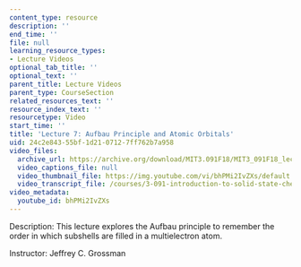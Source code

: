 ```yaml
---
content_type: resource
description: ''
end_time: ''
file: null
learning_resource_types:
- Lecture Videos
optional_tab_title: ''
optional_text: ''
parent_title: Lecture Videos
parent_type: CourseSection
related_resources_text: ''
resource_index_text: ''
resourcetype: Video
start_time: ''
title: 'Lecture 7: Aufbau Principle and Atomic Orbitals'
uid: 24c2e843-55bf-1d21-0712-7ff762b7a958
video_files:
  archive_url: https://archive.org/download/MIT3.091F18/MIT3_091F18_lec07_300k.mp4
  video_captions_file: null
  video_thumbnail_file: https://img.youtube.com/vi/bhPMi2IvZXs/default.jpg
  video_transcript_file: /courses/3-091-introduction-to-solid-state-chemistry-fall-2018/fbc0abd64644acf65a927057d65cb98e_bhPMi2IvZXs.pdf
video_metadata:
  youtube_id: bhPMi2IvZXs
---
```


Description: This lecture explores the Aufbau principle to remember the order in which subshells are filled in a multielectron atom.

Instructor: Jeffrey C. Grossman